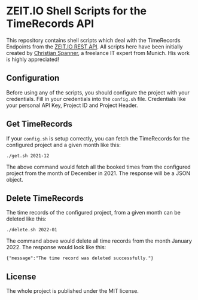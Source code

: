 # ZEIT.IO Shell Scripts for the TimeRecords API

This repository contains shell scripts which deal with the TimeRecords Endpoints from the [ZEIT.IO REST API](https://zeit.io/api-docs/index.html).
All scripts here have been initially created by [Christian Spanner](https://www.xing.com/profile/Christian_Spanner2/cv), a freelance IT expert from Munich. His work is highly appreciated! 

## Configuration

Before using any of the scripts, you should configure the project with your credentials. 
Fill in your credentials into the `config.sh` file. Credentials like your personal API Key, Project ID and Project Header.  

## Get TimeRecords 

If your `config.sh` is setup correctly, you can fetch the TimeRecords for the configured project and a given month like this: 

```
./get.sh 2021-12
```

The above command would fetch all the booked times from the configured project from the month of December in 2021. The response will be a JSON object. 

## Delete TimeRecords 

The time records of the configured project, from a given month can be deleted like this: 

```
./delete.sh 2022-01
```

The command above would delete all time records from the month January 2022. The response would look like this: 

```
{"message":"The time record was deleted successfully."}
```

## License 

The whole project is published under the MIT license. 
